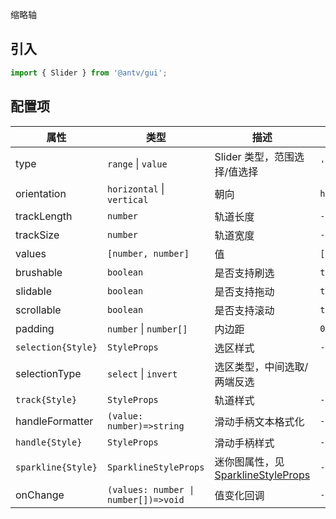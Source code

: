 缩略轴

## 引入

```ts
import { Slider } from '@antv/gui';
```

## 配置项

| **属性**           | **类型**                             | **描述**                                             | **默认值**   |
| ------------------ | ------------------------------------ | ---------------------------------------------------- | ------------ |
| type               | `range` &#124; `value`               | Slider 类型，范围选择/值选择                         | `'range'`    |
| orientation        | `horizontal` &#124; `vertical`       | 朝向                                                 | `horizontal` |
| trackLength        | `number`                             | 轨道长度                                             | `-`          |
| trackSize          | `number`                             | 轨道宽度                                             | `-`          |
| values             | `[number, number]`                   | 值                                                   | `[0,1]`      |
| brushable          | `boolean`                            | 是否支持刷选                                         | `true`       |
| slidable           | `boolean`                            | 是否支持拖动                                         | `true`       |
| scrollable         | `boolean`                            | 是否支持滚动                                         | `true`       |
| padding            | `number` &#124; `number[]`           | 内边距                                               | `0`          |
| `selection{Style}` | `StyleProps`                         | 选区样式                                             | `-`          |
| selectionType    | `select` &#124; `invert`             | 选区类型，中间选取/两端反选                          |              |
| `track{Style}`     | `StyleProps`                         | 轨道样式                                             | `-`          |
| handleFormatter    | `(value: number)=>string`            | 滑动手柄文本格式化                                   | `-`          |
| `handle{Style}`    | `StyleProps`                         | 滑动手柄样式                                         | `-`          |
| `sparkline{Style}` | `SparklineStyleProps`                | 迷你图属性，见 [SparklineStyleProps](./slider.zh.md) | `-`          |
| onChange           | `(values: number \| number[])=>void` | 值变化回调                                           | `-`          |
